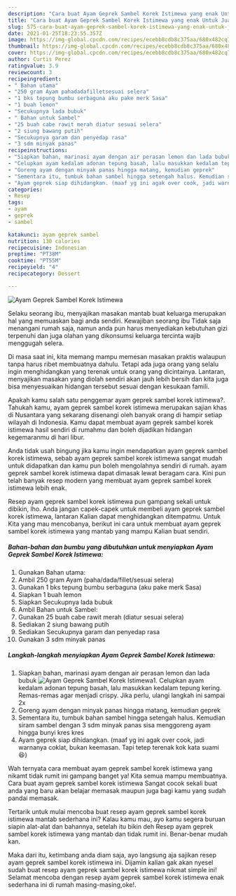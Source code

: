 ```yaml
---
description: "Cara buat Ayam Geprek Sambel Korek Istimewa yang enak Untuk Jualan"
title: "Cara buat Ayam Geprek Sambel Korek Istimewa yang enak Untuk Jualan"
slug: 575-cara-buat-ayam-geprek-sambel-korek-istimewa-yang-enak-untuk-jualan
date: 2021-01-25T18:23:55.357Z
image: https://img-global.cpcdn.com/recipes/ecebb8cdb8c375aa/680x482cq70/ayam-geprek-sambel-korek-istimewa-foto-resep-utama.jpg
thumbnail: https://img-global.cpcdn.com/recipes/ecebb8cdb8c375aa/680x482cq70/ayam-geprek-sambel-korek-istimewa-foto-resep-utama.jpg
cover: https://img-global.cpcdn.com/recipes/ecebb8cdb8c375aa/680x482cq70/ayam-geprek-sambel-korek-istimewa-foto-resep-utama.jpg
author: Curtis Perez
ratingvalue: 3.9
reviewcount: 3
recipeingredient:
- " Bahan utama"
- "250 gram Ayam pahadadafilletsesuai selera"
- "1 bks tepung bumbu serbaguna aku pake merk Sasa"
- "1 buah lemon"
- "Secukupnya lada bubuk"
- " Bahan untuk Sambel"
- "25 buah cabe rawit merah diatur sesuai selera"
- "2 siung bawang putih"
- "Secukupnya garam dan penyedap rasa"
- "3 sdm minyak panas"
recipeinstructions:
- "Siapkan bahan, marinasi ayam dengan air perasan lemon dan lada bubuk"
- "Celupkan ayam kedalam adonan tepung basah, lalu masukkan kedalam tepung kering. Remas-remas agar menjadi crispy. Jika perlu, ulangi langkah ini sampai 2x"
- "Goreng ayam dengan minyak panas hingga matang, kemudian geprek"
- "Sementara itu, tumbuk bahan sambel hingga setengah halus. Kemudian siram sambel dengan 3 sdm minyak panas sisa menggoreng ayam hingga bunyi kres kres"
- "Ayam geprek siap dihidangkan. (maaf yg ini agak over cook, jadi warnanya coklat, bukan keemasan. Tapi tetep terenak kok kata suami 😆)"
categories:
- Resep
tags:
- ayam
- geprek
- sambel

katakunci: ayam geprek sambel 
nutrition: 130 calories
recipecuisine: Indonesian
preptime: "PT38M"
cooktime: "PT55M"
recipeyield: "4"
recipecategory: Dessert

---
```



![Ayam Geprek Sambel Korek Istimewa](https://img-global.cpcdn.com/recipes/ecebb8cdb8c375aa/680x482cq70/ayam-geprek-sambel-korek-istimewa-foto-resep-utama.jpg)

Selaku seorang ibu, menyajikan masakan mantab buat keluarga merupakan hal yang memuaskan bagi anda sendiri. Kewajiban seorang ibu Tidak saja menangani rumah saja, namun anda pun harus menyediakan kebutuhan gizi terpenuhi dan juga olahan yang dikonsumsi keluarga tercinta wajib menggugah selera.

Di masa  saat ini, kita memang mampu memesan masakan praktis walaupun tanpa harus ribet membuatnya dahulu. Tetapi ada juga orang yang selalu ingin menghidangkan yang terenak untuk orang yang dicintainya. Lantaran, menyajikan masakan yang diolah sendiri akan jauh lebih bersih dan kita juga bisa menyesuaikan hidangan tersebut sesuai dengan kesukaan famili. 



Apakah kamu salah satu penggemar ayam geprek sambel korek istimewa?. Tahukah kamu, ayam geprek sambel korek istimewa merupakan sajian khas di Nusantara yang sekarang disenangi oleh banyak orang di hampir setiap wilayah di Indonesia. Kamu dapat membuat ayam geprek sambel korek istimewa hasil sendiri di rumahmu dan boleh dijadikan hidangan kegemaranmu di hari libur.

Anda tidak usah bingung jika kamu ingin mendapatkan ayam geprek sambel korek istimewa, sebab ayam geprek sambel korek istimewa sangat mudah untuk didapatkan dan kamu pun boleh mengolahnya sendiri di rumah. ayam geprek sambel korek istimewa dapat dimasak lewat beragam cara. Kini pun telah banyak resep modern yang membuat ayam geprek sambel korek istimewa lebih enak.

Resep ayam geprek sambel korek istimewa pun gampang sekali untuk dibikin, lho. Anda jangan capek-capek untuk membeli ayam geprek sambel korek istimewa, lantaran Kalian dapat menghidangkan ditempatmu. Untuk Kita yang mau mencobanya, berikut ini cara untuk membuat ayam geprek sambel korek istimewa yang mantab yang mampu Kalian buat sendiri.

<!--inarticleads1-->

##### Bahan-bahan dan bumbu yang dibutuhkan untuk menyiapkan Ayam Geprek Sambel Korek Istimewa:

1. Gunakan  Bahan utama:
1. Ambil 250 gram Ayam (paha/dada/fillet/sesuai selera)
1. Gunakan 1 bks tepung bumbu serbaguna (aku pake merk Sasa)
1. Siapkan 1 buah lemon
1. Siapkan Secukupnya lada bubuk
1. Ambil  Bahan untuk Sambel:
1. Gunakan 25 buah cabe rawit merah (diatur sesuai selera)
1. Sediakan 2 siung bawang putih
1. Sediakan Secukupnya garam dan penyedap rasa
1. Gunakan 3 sdm minyak panas




<!--inarticleads2-->

##### Langkah-langkah menyiapkan Ayam Geprek Sambel Korek Istimewa:

1. Siapkan bahan, marinasi ayam dengan air perasan lemon dan lada bubuk
<img src="https://img-global.cpcdn.com/steps/48ad733438291eaa/160x128cq70/ayam-geprek-sambel-korek-istimewa-langkah-memasak-1-foto.jpg" alt="Ayam Geprek Sambel Korek Istimewa">1. Celupkan ayam kedalam adonan tepung basah, lalu masukkan kedalam tepung kering. Remas-remas agar menjadi crispy. Jika perlu, ulangi langkah ini sampai 2x
1. Goreng ayam dengan minyak panas hingga matang, kemudian geprek
1. Sementara itu, tumbuk bahan sambel hingga setengah halus. Kemudian siram sambel dengan 3 sdm minyak panas sisa menggoreng ayam hingga bunyi kres kres
1. Ayam geprek siap dihidangkan. (maaf yg ini agak over cook, jadi warnanya coklat, bukan keemasan. Tapi tetep terenak kok kata suami 😆)




Wah ternyata cara membuat ayam geprek sambel korek istimewa yang nikamt tidak rumit ini gampang banget ya! Kita semua mampu membuatnya. Cara buat ayam geprek sambel korek istimewa Sangat cocok sekali buat anda yang baru akan belajar memasak maupun juga bagi kamu yang sudah pandai memasak.

Tertarik untuk mulai mencoba buat resep ayam geprek sambel korek istimewa mantab sederhana ini? Kalau kamu mau, ayo kamu segera buruan siapin alat-alat dan bahannya, setelah itu bikin deh Resep ayam geprek sambel korek istimewa yang mantab dan tidak rumit ini. Benar-benar mudah kan. 

Maka dari itu, ketimbang anda diam saja, ayo langsung aja sajikan resep ayam geprek sambel korek istimewa ini. Dijamin kalian gak akan nyesel sudah buat resep ayam geprek sambel korek istimewa nikmat simple ini! Selamat mencoba dengan resep ayam geprek sambel korek istimewa enak sederhana ini di rumah masing-masing,oke!.

